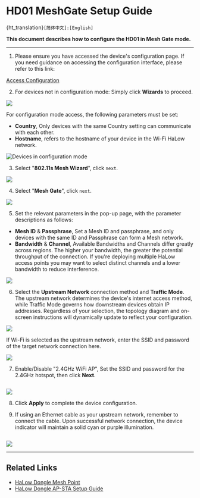 # HD01 MeshGate Setup Guide

{ht_translation}`[简体中文]:[English]`

**This document describes how to configure the HD01 in Mesh Gate mode.**

----------------------------

1. Please ensure you have accessed the device's configuration page. If you need guidance on accessing the configuration interface, please refer to this link:

[Access Configuration](https://docs.heltec.org/en/wifi_halow/ht-hd01/access_configuration_page.html)

2. For devices not in configuration mode: Simply click **Wizards** to proceed. 

![](img/03.png)

For configuration mode access, the following parameters must be set:
- **Country**, Only devices with the same Country setting can communicate with each other.
- **Hostname**, refers to the hostname of your device in the Wi-Fi HaLow network. 

![Devices in configuration mode](img/01.png)

3. Select "**802.11s Mesh Wizard**", click `next`.

![](img/mesh_gate/02.png)

4. Select "**Mesh Gate**", click `next`.

![](img/mesh_gate/03.png)

5. Set the relevant parameters in the pop-up page, with the parameter descriptions as follows:

- **Mesh ID** & **Passphrase**, Set a Mesh ID and passphrase, and only devices with the same ID and Passphrase can form a Mesh network.
- **Bandwidth** & **Channel**, Available Bandwidths and Channels differ greatly across regions. The higher your bandwidth, the greater the potential throughput of the connection. If you're deploying multiple HaLow access points you may want to select distinct channels and a lower bandwidth to reduce interference.

![](img/mesh_gate/04.png)

6. Select the **Upstream Network** connection method and **Traffic Mode**. The upstream network determines the device's internet access method, while Traffic Mode governs how downstream devices obtain IP addresses. Regardless of your selection, the topology diagram and on-screen instructions will dynamically update to reflect your configuration. 

![](img/mesh_gate/07.png)

If Wi-Fi is selected as the upstream network, enter the SSID and password of the target network connection here.

![](img/mesh_gate/11.jpg)

7. Enable/Disable "2.4GHz WiFi AP", Set the SSID and password for the 2.4GHz hotspot, then click **Next**.

``` {tip} If don't have stringent low-power requirements, we recommend enabling this feature to facilitate subsequent device management.
```

![](img/mesh_gate/10.png)

8. Click **Apply** to complete the device configuration. 

9. If using an Ethernet cable as your upstream network, remember to connect the cable. Upon successful network connection, the device indicator will maintain a solid cyan or purple illumination. 

``` {warning} The RJ45 cable is indicated by cyan, while the USB-C cable is indicated by purple. If the LED color doesn't match your selected cable type, press the function button to toggle between modes.
```

![](img/02.jpg)

------------------------------------

## Related Links
- [HaLow Dongle Mesh Point](https://docs.heltec.org/en/wifi_halow/ht-hd01/mesh/meshpoint.html)
- [HaLow Dongle AP-STA Setup Guide](https://docs.heltec.org/en/wifi_halow/ht-hd01/ap-sta.html)
